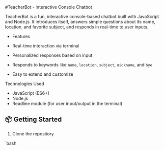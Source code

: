 
#TeacherBot - Interactive Console Chatbot

TeacherBot is a fun, interactive console-based chatbot built with JavaScript and Node.js. It introduces itself, answers simple questions about its name, location, and favorite subject, and responds in real-time to user inputs.



- Features

- Real-time interaction via terminal
- Personalized responses based on input
- Responds to keywords like `name`, `location`, `subject`, `nickname`, and `bye`
- Easy to extend and customize

 Technologies Used

- JavaScript (ES6+)
- Node.js
- Readline module (for user input/output in the terminal)

## 📦 Getting Started

 1. Clone the repository

`bash

